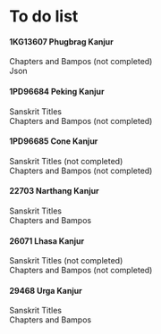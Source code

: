 # To do list

#### 1KG13607 Phugbrag Kanjur 
Chapters and Bampos (not completed)  
Json

#### 1PD96684 Peking Kanjur 
Sanskrit Titles  
Chapters and Bampos (not completed)

#### 1PD96685 Cone Kanjur 
Sanskrit Titles (not completed)  
Chapters and Bampos (not completed)

#### 22703 Narthang Kanjur 
Sanskrit Titles  
Chapters and Bampos

#### 26071 Lhasa Kanjur 
Sanskrit Titles (not completed)  
Chapters and Bampos (not completed)

#### 29468 Urga Kanjur
Sanskrit Titles  
Chapters and Bampos

